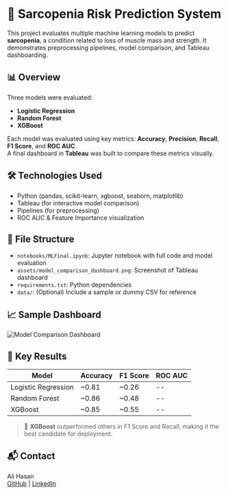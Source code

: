 # 🧠 Sarcopenia Risk Prediction System

This project evaluates multiple machine learning models to predict **sarcopenia**, a condition related to loss of muscle mass and strength. It demonstrates preprocessing pipelines, model comparison, and Tableau dashboarding.

## 📊 Overview

Three models were evaluated:

- **Logistic Regression**
- **Random Forest**
- **XGBoost**

Each model was evaluated using key metrics: **Accuracy**, **Precision**, **Recall**, **F1 Score**, and **ROC AUC**.  
A final dashboard in **Tableau** was built to compare these metrics visually.

## 🛠 Technologies Used

- Python (pandas, scikit-learn, xgboost, seaborn, matplotlib)
- Tableau (for interactive model comparison)
- Pipelines (for preprocessing)
- ROC AUC & Feature Importance visualization

## 📁 File Structure

- `notebooks/MLFinal.ipynb`: Jupyter notebook with full code and model evaluation
- `assets/model_comparison_dashboard.png`: Screenshot of Tableau dashboard
- `requirements.txt`: Python dependencies
- `data/`: (Optional) Include a sample or dummy CSV for reference

## 📈 Sample Dashboard

![Model Comparison Dashboard](assets/model_comparison_dashboard.png)

## 📍 Key Results

| Model              | Accuracy | F1 Score | ROC AUC |
|-------------------|----------|----------|---------|
| Logistic Regression | ~0.81   | ~0.26    | --      |
| Random Forest       | ~0.86   | ~0.48    | --      |
| XGBoost             | ~0.85   | ~0.55    | --      |

> 🧠 **XGBoost** outperformed others in F1 Score and Recall, making it the best candidate for deployment.

## 📬 Contact

Ali Hasan  
[GitHub](https://github.com/AliHasan-786) | [LinkedIn](https://www.linkedin.com/in/alihasan786/)

